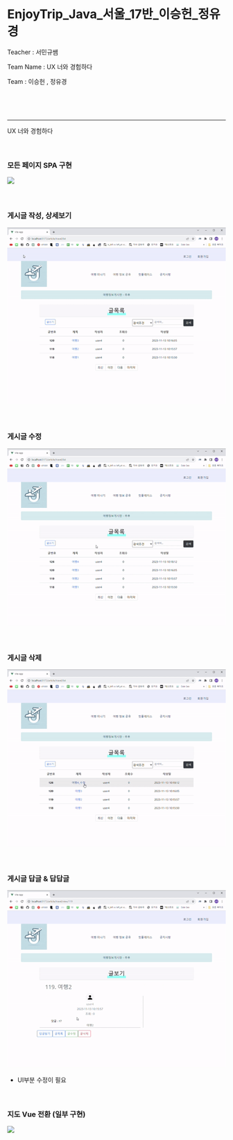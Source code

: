 # EnjoyTrip_Java_서울_17반_이승헌_정유경

Teacher : 서민규쌤

Team Name : UX 너와 경험하다

Team : 이승헌 , 정유경

<br><br><br>



<hr>

 UX
 너와 경험하다
 <br><br><br>
### 모든 페이지 SPA 구현

![](docs/SPA.gif)
<br><br><br>
### 게시글 작성, 상세보기

![](docs/CreateDetail.gif)
<br><br><br>
### 게시글 수정

![](docs/Update.gif)
<br><br><br>
### 게시글 삭제

![](docs/Delete.gif)
<br><br><br>
### 게시글 답글 & 답답글

![](docs/Answer.gif)

- UI부분 수정이 필요
<br><br><br>
### 지도 Vue 전환 (일부 구현)

![](docs/map.gif)